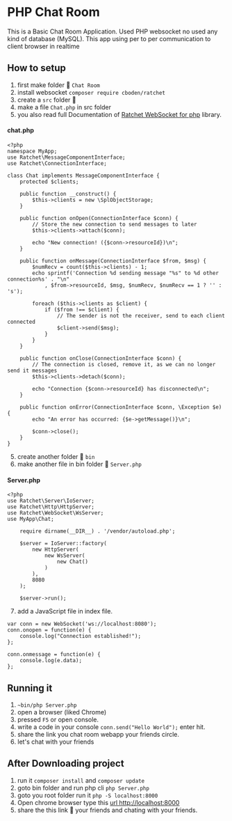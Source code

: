 # PHP Chat Room
This is a Basic Chat Room Application.
Used PHP websocket no used any kind of database (MySQL). This app using per to per communication to client browser in realtime 

## How to setup
1. first make folder 📁 `Chat Room`
2. install websocket `composer require cboden/ratchet`
3. create a `src` folder 📁
4. make a file `Chat.php` in src folder
5. you also read full Documentation of [Ratchet WebSocket for php](https://socketo.me/docs/hello-world) library.

#### chat.php

```
<?php
namespace MyApp;
use Ratchet\MessageComponentInterface;
use Ratchet\ConnectionInterface;

class Chat implements MessageComponentInterface {
    protected $clients;

    public function __construct() {
        $this->clients = new \SplObjectStorage;
    }

    public function onOpen(ConnectionInterface $conn) {
        // Store the new connection to send messages to later
        $this->clients->attach($conn);

        echo "New connection! ({$conn->resourceId})\n";
    }

    public function onMessage(ConnectionInterface $from, $msg) {
        $numRecv = count($this->clients) - 1;
        echo sprintf('Connection %d sending message "%s" to %d other connection%s' . "\n"
            , $from->resourceId, $msg, $numRecv, $numRecv == 1 ? '' : 's');

        foreach ($this->clients as $client) {
            if ($from !== $client) {
                // The sender is not the receiver, send to each client connected
                $client->send($msg);
            }
        }
    }

    public function onClose(ConnectionInterface $conn) {
        // The connection is closed, remove it, as we can no longer send it messages
        $this->clients->detach($conn);

        echo "Connection {$conn->resourceId} has disconnected\n";
    }

    public function onError(ConnectionInterface $conn, \Exception $e) {
        echo "An error has occurred: {$e->getMessage()}\n";

        $conn->close();
    }
}

```
5. create another folder 📂 `bin`
6. make another file in bin folder 📂 `Server.php`

#### Server.php

```
<?php
use Ratchet\Server\IoServer;
use Ratchet\Http\HttpServer;
use Ratchet\WebSocket\WsServer;
use MyApp\Chat;

    require dirname(__DIR__) . '/vendor/autoload.php';

    $server = IoServer::factory(
        new HttpServer(
            new WsServer(
                new Chat()
            )
        ),
        8080
    );

    $server->run();

```

7. add a JavaScript file in index file.

```<script>
var conn = new WebSocket('ws://localhost:8080');
conn.onopen = function(e) {
    console.log("Connection established!");
};

conn.onmessage = function(e) {
    console.log(e.data);
};

```

## Running it
1. `~bin/php Server.php`
2. open a browser (liked Chrome)
3. pressed `F5` or open console.
4. write a code in your console
`conn.send("Hello World");` enter hit.
5. share the link you chat room webapp your friends circle.
6. let's chat with your friends

## After Downloading project
1. run it `composer install` and `composer update`
2. goto bin folder and run php cli `php Server.php`
3. goto you root folder run it `php -S localhost:8000`
4. Open chrome browser type this [url http://localhost:8000](http://localhost:8000)
5. share the this link 🔗 your friends and chating with your friends.
